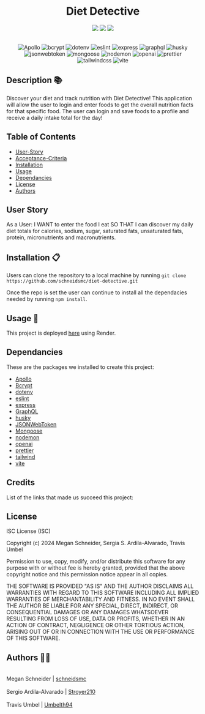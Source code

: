 <h1 align="center">Diet Detective </h1>

<div style= "text-align: center">

  <img src="https://img.shields.io/github/repo-size/schneidsmc/diet-detective" />
  <img src="https://img.shields.io/github/languages/top/schneidsmc/diet-detective" />
  <img src="https://img.shields.io/github/last-commit/schneidsmc/diet-detective" />
<br /><br />

![Apollo](https://img.shields.io/badge/apollo-%233740DB?style=for-the-badge&logo=apollo-graphql&labelColor=black)
![bcrypt](https://img.shields.io/badge/bcrypt-%239FE6A0?style=for-the-badge&logo=react&labelColor=black)
![dotenv](https://img.shields.io/badge/dotenv-%2300BB00?style=for-the-badge&logo=dotenv&labelColor=black)
![eslint](https://img.shields.io/badge/eslint-%234B32C3?style=for-the-badge&logo=eslint&labelColor=black)
![express](https://img.shields.io/badge/express-%23000000?style=for-the-badge&logo=express&labelColor=black)
![graphql](https://img.shields.io/badge/graphql-%23E10098?style=for-the-badge&logo=graphql&labelColor=black)
![husky](https://img.shields.io/badge/husky-%23FFA000?style=for-the-badge&logo=husky&labelColor=black)
![jsonwebtoken](https://img.shields.io/badge/jsonwebtoken-%23000000?style=for-the-badge&logo=json-web-tokens&labelColor=black)
![mongoose](https://img.shields.io/badge/mongoose-%23880000?style=for-the-badge&logo=mongoose&labelColor=black)
![nodemon](https://img.shields.io/badge/nodemon-%23000000?style=for-the-badge&logo=nodemon&labelColor=black)
![openai](https://img.shields.io/badge/openai-%23157EFB?style=for-the-badge&logo=openai&labelColor=black)
![prettier](https://img.shields.io/badge/prettier-%20%23F7B93E?style=for-the-badge&logo=prettier&labelColor=black)
![tailwindcss](https://img.shields.io/badge/tailwindcss-%2338B2AC?style=for-the-badge&logo=tailwind-css&labelColor=black)
![vite](https://img.shields.io/badge/vite-%23000000?style=for-the-badge&logo=vite&labelColor=black)

</div>

## Description 📚

Discover your diet and track nutrition with Diet Detective! This application will allow the user to login and enter foods to get the overall nutrition facts for that specific food. The user can login and save foods to a profile and receive a daily intake total for the day!

## Table of Contents

- [User-Story](#user-story)
- [Acceptance-Criteria](#acceptance-criteria)
- [Installation](#installation-📋)
- [Usage](#usage-🏁)
- [Dependancies](#dependancies)
- [License](#license)
- [Authors](#authors-👋🏽)

## User Story

As a User: I WANT to enter the food I eat SO THAT I can discover my daily diet totals for calories, sodium, sugar, saturated fats, unsaturated fats, protein, micronutrients and macronutrients.

## Installation 📋

Users can clone the repository to a local machine by running `git clone https://github.com/schneidsmc/diet-detective.git`

Once the repo is set the user can continue to install all the dependacies needed by running `npm install`.

## Usage 🏁

This project is deployed [here]() using Render.

## Dependancies

These are the packages we installed to create this project:

- [Apollo](https://www.npmjs.com/package/@apollo/client)
- [Bcrypt](https://www.npmjs.com/package/bcrypt)
- [dotenv](https://www.npmjs.com/package/dotenv)
- [eslint](https://eslint.org/)
- [express](https://expressjs.com/)
- [GraphQL](https://www.npmjs.com/package/graphql)
- [husky](https://typicode.github.io/husky/)
- [JSONWebToken](https://www.npmjs.com/package/jsonwebtoken)
- [Mongoose](https://www.npmjs.com/package/mongoose)
- [nodemon](https://nodemon.io/)
- [openai](https://platform.openai.com/overview)
- [prettier](https://prettier.io/docs/en/install)
- [tailwind](https://tailwindui.com/)
- [vite](https://vitejs.dev/guide/)

## Credits

List of the links that made us succeed this project:

## License

ISC License (ISC)

Copyright (c) 2024 Megan Schneider, Sergia S. Ardila-Alvarado, Travis Umbel

Permission to use, copy, modify, and/or distribute this software for any purpose with or without fee is hereby granted, provided that the above copyright notice and this permission notice appear in all copies.

THE SOFTWARE IS PROVIDED "AS IS" AND THE AUTHOR DISCLAIMS ALL WARRANTIES WITH REGARD TO THIS SOFTWARE INCLUDING ALL IMPLIED WARRANTIES OF MERCHANTABILITY AND FITNESS. IN NO EVENT SHALL THE AUTHOR BE LIABLE FOR ANY SPECIAL, DIRECT, INDIRECT, OR CONSEQUENTIAL DAMAGES OR ANY DAMAGES WHATSOEVER RESULTING FROM LOSS OF USE, DATA OR PROFITS, WHETHER IN AN ACTION OF CONTRACT, NEGLIGENCE OR OTHER TORTIOUS ACTION, ARISING OUT OF OR IN CONNECTION WITH THE USE OR PERFORMANCE OF THIS SOFTWARE.

## Authors 👋🏽

<br>Megan Schneider | [schneidsmc](https://github.com/schneidsmc)</br>
<br>Sergio Ardila-Alvarado | [Stroyer210](https://github.com/Stroyer210)</br>
<br>Travis Umbel | [Umbelth94](https://github.com/Umbelth94)</br>
